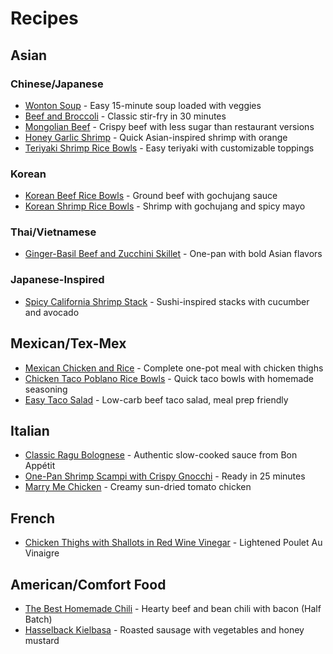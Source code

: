 # Recipes

## Asian

### Chinese/Japanese
* [Wonton Soup](/tbuckets-recipes/?recipe=wonton_soup_recipe) - Easy 15-minute soup loaded with veggies
* [Beef and Broccoli](/tbuckets-recipes/?recipe=beef_and_broccoli_recipe) - Classic stir-fry in 30 minutes
* [Mongolian Beef](/tbuckets-recipes/?recipe=mongolian_beef_recipe) - Crispy beef with less sugar than restaurant versions
* [Honey Garlic Shrimp](/tbuckets-recipes/?recipe=honey_garlic_shrimp_recipe) - Quick Asian-inspired shrimp with orange
* [Teriyaki Shrimp Rice Bowls](/tbuckets-recipes/?recipe=teriyaki_shrimp_bowls_recipe) - Easy teriyaki with customizable toppings

### Korean
* [Korean Beef Rice Bowls](/tbuckets-recipes/?recipe=korean_beef_bowls_recipe) - Ground beef with gochujang sauce
* [Korean Shrimp Rice Bowls](/tbuckets-recipes/?recipe=korean_shrimp_bowls_recipe) - Shrimp with gochujang and spicy mayo

### Thai/Vietnamese
* [Ginger-Basil Beef and Zucchini Skillet](/tbuckets-recipes/?recipe=ginger_basil_beef_skillet_recipe) - One-pan with bold Asian flavors

### Japanese-Inspired
* [Spicy California Shrimp Stack](/tbuckets-recipes/?recipe=shrimp_stack_recipe) - Sushi-inspired stacks with cucumber and avocado

## Mexican/Tex-Mex
* [Mexican Chicken and Rice](/tbuckets-recipes/?recipe=mexican_chicken_rice_bowl_recipe) - Complete one-pot meal with chicken thighs
* [Chicken Taco Poblano Rice Bowls](/tbuckets-recipes/?recipe=chicken_taco_bowls_recipe) - Quick taco bowls with homemade seasoning
* [Easy Taco Salad](/tbuckets-recipes/?recipe=beef_taco_salad_recipe) - Low-carb beef taco salad, meal prep friendly

## Italian
* [Classic Ragu Bolognese](/tbuckets-recipes/?recipe=classic_bolognese_recipe) - Authentic slow-cooked sauce from Bon Appétit
* [One-Pan Shrimp Scampi with Crispy Gnocchi](/tbuckets-recipes/?recipe=shrimp_scampi_gnocchi_recipe) - Ready in 25 minutes
* [Marry Me Chicken](/tbuckets-recipes/?recipe=marry_me_chicken_recipe) - Creamy sun-dried tomato chicken

## French
* [Chicken Thighs with Shallots in Red Wine Vinegar](/tbuckets-recipes/?recipe=chicken_thighs_shallots_recipe) - Lightened Poulet Au Vinaigre

## American/Comfort Food
* [The Best Homemade Chili](/tbuckets-recipes/?recipe=best_chili_recipe) - Hearty beef and bean chili with bacon (Half Batch)
* [Hasselback Kielbasa](/tbuckets-recipes/?recipe=hasselback_kielbasa_recipe) - Roasted sausage with vegetables and honey mustard
